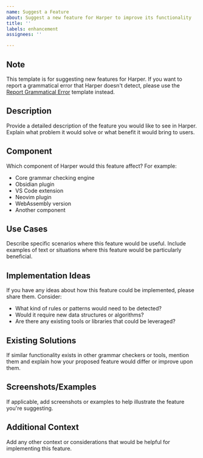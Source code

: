 ```yaml
---
name: Suggest a Feature
about: Suggest a new feature for Harper to improve its functionality
title: ''
labels: enhancement
assignees: ''

---
```


## Note

This template is for suggesting new features for Harper. If you want to report a grammatical error that Harper doesn't detect, please use the [Report Grammatical Error](https://github.com/Automattic/harper/issues/new?template=report-grammatical-error.md) 
template instead.

## Description

Provide a detailed description of the feature you would like to see in Harper. Explain what problem it would solve or what benefit it would bring to users.

## Component

Which component of Harper would this feature affect? For example:
- Core grammar checking engine
- Obsidian plugin
- VS Code extension
- Neovim plugin
- WebAssembly version
- Another component

## Use Cases

Describe specific scenarios where this feature would be useful. Include examples of text or situations where this feature would be particularly beneficial.

## Implementation Ideas

If you have any ideas about how this feature could be implemented, please share them. Consider:
- What kind of rules or patterns would need to be detected?
- Would it require new data structures or algorithms?
- Are there any existing tools or libraries that could be leveraged?

## Existing Solutions

If similar functionality exists in other grammar checkers or tools, mention them and explain how your proposed feature would differ or improve upon them.

## Screenshots/Examples

If applicable, add screenshots or examples to help illustrate the feature you're suggesting.

## Additional Context

Add any other context or considerations that would be helpful for implementing this feature.